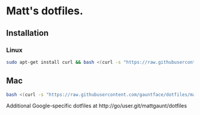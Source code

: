 # Matt's dotfiles.

## Installation

### Linux

```bash
sudo apt-get install curl && bash <(curl -s "https://raw.githubusercontent.com/gauntface/dotfiles/master/bootstrap.sh?$(date +%s)")
```

## Mac

```bash
bash <(curl -s "https://raw.githubusercontent.com/gauntface/dotfiles/master/bootstrap.sh?$(date +%s)")
```


Additional Google-specific dotfiles at http://go/user.git/mattgaunt/dotfiles
